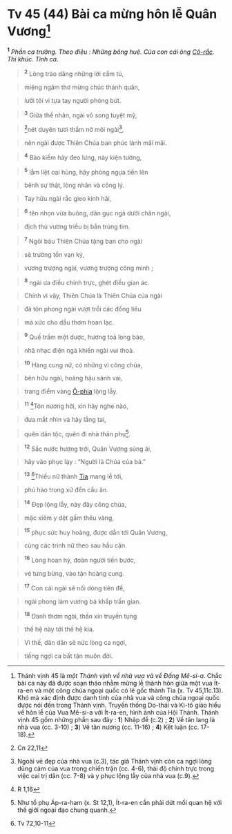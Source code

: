 # Tv 45 (44) Bài ca mừng hôn lễ Quân Vương[^1]
<sup><b>1</b></sup> *Phần ca trưởng. Theo điệu : Những bông huệ. Của con cái ông [Cô-rắc](). Thi khúc. Tình ca.*


> <sup><b>2</b></sup> Lòng trào dâng những lời cẩm tú,
>


> miệng ngâm thơ mừng chúc thánh quân,
>


> lưỡi tôi ví tựa tay người phóng bút.
>


> <sup><b>3</b></sup> Giữa thế nhân, ngài vô song tuyệt mỹ,
>


> [^1*]nét duyên tươi thắm nở môi ngài[^2],
>


> nên ngài được Thiên Chúa ban phúc lành mãi mãi.
>


> <sup><b>4</b></sup> Bảo kiếm hãy đeo lưng, này kiện tướng,
>


> <sup><b>5</b></sup> lẫm liệt oai hùng, hãy phóng ngựa tiến lên
>


> bênh sự thật, lòng nhân và công lý.
>


> Tay hữu ngài rắc gieo kinh hãi,
>


> <sup><b>6</b></sup> tên nhọn vừa buông, dân gục ngã dưới chân ngài,
>


> địch thủ vương triều bị bắn trúng tim.
>


> <sup><b>7</b></sup> Ngôi báu Thiên Chúa tặng ban cho ngài
>


> sẽ trường tồn vạn kỷ,
>


> vương trượng ngài, vương trượng công minh ;
>


> <sup><b>8</b></sup> ngài ưa điều chính trực, ghét điều gian ác.
>


> Chính vì vậy, Thiên Chúa là Thiên Chúa của ngài
>


> đã tôn phong ngài vượt trổi các đồng liêu
>


> mà xức cho dầu thơm hoan lạc.
>


> <sup><b>9</b></sup> Quế trầm một dược, hương toả long bào,
>


> nhã nhạc điện ngà khiến ngài vui thoả.
>


> <sup><b>10</b></sup> Hàng cung nữ, có những vì công chúa,
>


> bên hữu ngài, hoàng hậu sánh vai,
>


> trang điểm vàng [Ô-phia]() lộng lẫy.
>


> <sup><b>11</b></sup> [^2*]Tôn nương hỡi, xin hãy nghe nào,
>


> đưa mắt nhìn và hãy lắng tai,
>


> quên dân tộc, quên đi nhà thân phụ[^3].
>


> <sup><b>12</b></sup> Sắc nước hương trời, Quân Vương sủng ái,
>


> hãy vào phục lạy : “Người là Chúa của bà.”
>


> <sup><b>13</b></sup> [^3*]Thiếu nữ thành [Tia]() mang lễ tới,
>


> phú hào trong xứ đến cầu ân.
>


> <sup><b>14</b></sup> Đẹp lộng lẫy, này đây công chúa,
>


> mặc xiêm y dệt gấm thêu vàng,
>


> <sup><b>15</b></sup> phục sức huy hoàng, được dẫn tới Quân Vương,
>


> cùng các trinh nữ theo sau hầu cận.
>


> <sup><b>16</b></sup> Lòng hoan hỷ, đoàn người tiến bước,
>


> vẻ tưng bừng, vào tận hoàng cung.
>


> <sup><b>17</b></sup> Con cái ngài sẽ nối dòng tiên đế,
>


> ngài phong làm vương bá khắp trần gian.
>


> <sup><b>18</b></sup> Danh thơm ngài, thần xin truyền tụng
>


> thế hệ này tới thế hệ kia.
>


> Vì thế, dân dân sẽ nức lòng ca ngợi,
>


> tiếng ngợi ca bất tận muôn đời.
>

[^1]: Thánh vịnh 45 là *một Thánh vịnh về nhà vua và về Đấng Mê-si-a*. Chắc bài ca này đã được soạn thảo nhằm mừng lễ thành hôn giữa một vua Ít-ra-en và một công chúa ngoại quốc có lẽ gốc thành Tia (x. Tv 45,11c.13). Khó mà xác định được danh tính của nhà vua và công chúa ngoại quốc được nói đến trong Thánh vịnh. Truyền thống Do-thái và Ki-tô giáo hiểu về hôn lễ của Vua Mê-si-a với Ít-ra-en, hình ảnh của Hội Thánh. Thánh vịnh 45 gồm những phần sau đây : **1**) Nhập đề (c.2) ; **2**) Về tân lang là nhà vua (cc. 3-10) ; **3**) Về tân nương (cc. 11-16) ; **4**) Kết luận (cc. 17-18).
[^2]: Ngoài vẻ đẹp của nhà vua (c.3), tác giả Thánh vịnh còn ca ngợi lòng dũng cảm của vua trong chiến trận (cc. 4-6), thái độ chính trực trong việc cai trị dân (cc. 7-8) và y phục lộng lẫy của nhà vua (c.9).
[^3]: Như tổ phụ Áp-ra-ham (x. St 12,1), Ít-ra-en cần phải dứt mối quan hệ với thế giới ngoại đạo chung quanh.
[^1*]: Cn 22,11
[^2*]: R 1,16
[^3*]: Tv 72,10-11